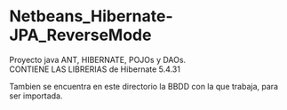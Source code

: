 # Netbeans_Hibernate-JPA_ReverseMode
Proyecto java ANT, HIBERNATE, POJOs y DAOs. <br> 
CONTIENE LAS LIBRERIAS de Hibernate 5.4.31<br>

Tambien se encuentra en este directorio la BBDD con la que trabaja, para ser importada.
